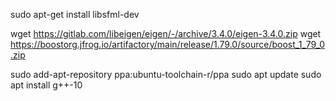 

sudo apt-get install libsfml-dev

wget https://gitlab.com/libeigen/eigen/-/archive/3.4.0/eigen-3.4.0.zip
wget https://boostorg.jfrog.io/artifactory/main/release/1.79.0/source/boost_1_79_0.zip

sudo add-apt-repository ppa:ubuntu-toolchain-r/ppa
sudo apt update
sudo apt install g++-10